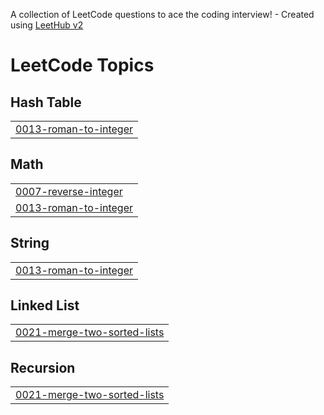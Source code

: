A collection of LeetCode questions to ace the coding interview! - Created using [LeetHub v2](https://github.com/arunbhardwaj/LeetHub-2.0)
<!---LeetCode Topics Start-->
# LeetCode Topics
## Hash Table
|  |
| ------- |
| [0013-roman-to-integer](https://github.com/Raza-Sharuku/leetcode_python_practice/tree/master/0013-roman-to-integer) |
## Math
|  |
| ------- |
| [0007-reverse-integer](https://github.com/Raza-Sharuku/leetcode_python_practice/tree/master/0007-reverse-integer) |
| [0013-roman-to-integer](https://github.com/Raza-Sharuku/leetcode_python_practice/tree/master/0013-roman-to-integer) |
## String
|  |
| ------- |
| [0013-roman-to-integer](https://github.com/Raza-Sharuku/leetcode_python_practice/tree/master/0013-roman-to-integer) |
## Linked List
|  |
| ------- |
| [0021-merge-two-sorted-lists](https://github.com/Raza-Sharuku/leetcode_python_practice/tree/master/0021-merge-two-sorted-lists) |
## Recursion
|  |
| ------- |
| [0021-merge-two-sorted-lists](https://github.com/Raza-Sharuku/leetcode_python_practice/tree/master/0021-merge-two-sorted-lists) |
<!---LeetCode Topics End-->